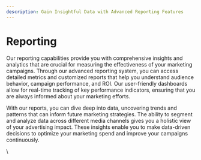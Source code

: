 ```yaml
---
description: Gain Insightful Data with Advanced Reporting Features
---
```


# Reporting

Our reporting capabilities provide you with comprehensive insights and analytics that are crucial for measuring the effectiveness of your marketing campaigns. Through our advanced reporting system, you can access detailed metrics and customized reports that help you understand audience behavior, campaign performance, and ROI. Our user-friendly dashboards allow for real-time tracking of key performance indicators, ensuring that you are always informed about your marketing efforts.

With our reports, you can dive deep into data, uncovering trends and patterns that can inform future marketing strategies. The ability to segment and analyze data across different media channels gives you a holistic view of your advertising impact. These insights enable you to make data-driven decisions to optimize your marketing spend and improve your campaigns continuously.

\
